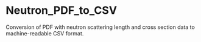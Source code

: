# Neutron_PDF_to_CSV
Conversion of PDF with neutron scattering length and cross section data to machine-readable CSV format.
